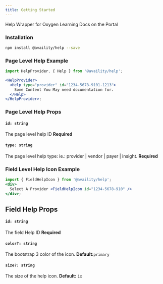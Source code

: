 ```yaml
---
title: Getting Started
---
```


Help Wrapper for Oxygen Learning Docs on the Portal

### Installation

```bash
npm install @availity/help --save
```

### Page Level Help Example

```jsx viewCode=true
import HelpProvider, { Help } from '@availity/help';

<HelpProvider>
  <Help type="provider" id="1234-5678-9101-1213">
    Some Content You May need documentation for.
  </Help>
</HelpProvider>;
```

### Page Level Help Props

#### `id: string`

The page level help ID **Required**

#### `type: string`

The page level help type: ie.: provider | vendor | payer | insight. **Required**

### Field Level Help Icon Example

```jsx viewCode=true
import { FieldHelpIcon } from '@availity/help';
<div>
  Select A Provider <FieldHelpIcon id="1234-5678-910" />
</div>;
```

## Field Help Props

#### `id: string`

The field Help ID **Required**

#### `color?: string`

The bootstrap 3 color of the icon. **Default:**`primary`

#### `size?: string`

The size of the help icon. **Default:** `1x`
